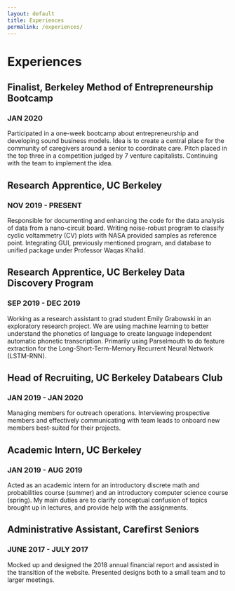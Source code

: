 ```yaml
---
layout: default
title: Experiences
permalink: /experiences/
---
```

# Experiences

## Finalist, Berkeley Method of Entrepreneurship Bootcamp
### JAN 2020
Participated in a one-week bootcamp about entrepreneurship and developing sound business models. Idea is to create a central place for the community of caregivers around a senior to coordinate care. Pitch placed in the top three in a competition judged by 7 venture capitalists. Continuing with the team to implement the idea.

## Research Apprentice, UC Berkeley
### NOV 2019 - PRESENT
Responsible for documenting and enhancing the code for the data analysis of data from a nano-circuit board. Writing noise-robust program to classify cyclic voltammetry (CV) plots with NASA provided samples as reference point. Integrating GUI, previously mentioned program, and database to unified package under Professor Waqas Khalid.

## Research Apprentice, UC Berkeley Data Discovery Program
### SEP 2019 - DEC 2019
Working as a research assistant to grad student Emily Grabowski  in an exploratory research project. We are using machine learning to better understand the phonetics of language to create language independent automatic phonetic transcription. Primarily using Parselmouth to do feature extraction for the Long-Short-Term-Memory Recurrent Neural Network (LSTM-RNN).

## Head of Recruiting, UC Berkeley Databears Club
### JAN 2019 - JAN 2020
Managing members for outreach operations. Interviewing prospective members and effectively communicating with team leads to onboard new members best-suited for their projects.

## Academic Intern, UC Berkeley
### JAN 2019 - AUG 2019
Acted as an academic intern for an introductory discrete math and probabilities course (summer) and an introductory computer science course (spring). My main duties are to clarify conceptual confusion of topics brought up in lectures, and provide help with the assignments.

## Administrative Assistant, Carefirst Seniors
### JUNE 2017 - JULY 2017
Mocked up and designed the 2018 annual financial report and assisted in the transition of the website. Presented designs both to a small team and to larger meetings.
